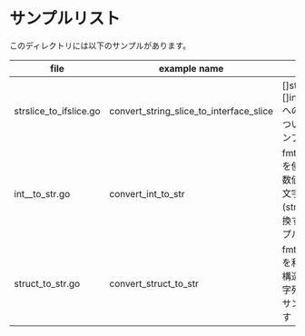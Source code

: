 # サンプルリスト

このディレクトリには以下のサンプルがあります。

|file|example name|note|
|----|------------|----|
|strslice\_to\_ifslice.go|convert\_string\_slice\_to\_interface\_slice|[]string から []interface{} への変換についてのサンプルです.|
|int_\_to\_str.go|convert\_int\_to\_str|fmt.Sprint() を使って、数値 (int) を 文字列 (string) に変換するサンプルです|
|struct\_to\_str.go|convert\_struct\_to\_str|fmt.Sprint() を利用して 構造体 を 文字列 にするサンプルです|
